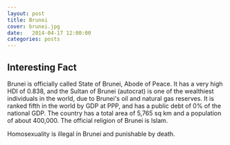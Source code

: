 ```yaml
---
layout: post
title: Brunei
cover: brunei.jpg
date:   2014-04-17 12:00:00
categories: posts
---
```


## Interesting Fact

Brunei is officially called State of Brunei, Abode of Peace. It has a very high HDI of 0.838, and the Sultan of Brunei (autocrat) is one of the wealthiest individuals in the world, due to Brunei's oil and natural gas reserves. It is ranked fifth in the world by GDP at PPP, and has a public debt of 0% of the national GDP. The country has a total area of 5,765 sq km and a population of about 400,000. The official religion of Brunei is Islam.

Homosexuality is illegal in Brunei and punishable by death. 